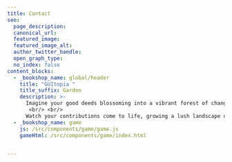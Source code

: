```yaml
---
title: Contact
seo:
  page_description:
  canonical_url:
  featured_image:
  featured_image_alt:
  author_twitter_handle:
  open_graph_type:
  no_index: false
content_blocks:
  - _bookshop_name: global/header
    title: "GUItopia "
    title_suffix: Garden
    description: >-
      Imagine your good deeds blossoming into a vibrant forest of change! With GUI, every hour you volunteer and every sustainable habit you adopt helps your virtual garden of impact flourish. 
       <br/> <br/>
      Watch your contributions come to life, growing a lush landscape of positivity and progress with every action you take!
  - _bookshop_name: game
    js: /src/components/game/game.js
    gameHtml: /src/components/game/index.html
  

---
```

